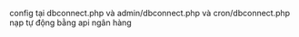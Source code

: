 config tại dbconnect.php và admin/dbconnect.php và cron/dbconnect.php
nạp tự động bằng api ngân hàng
